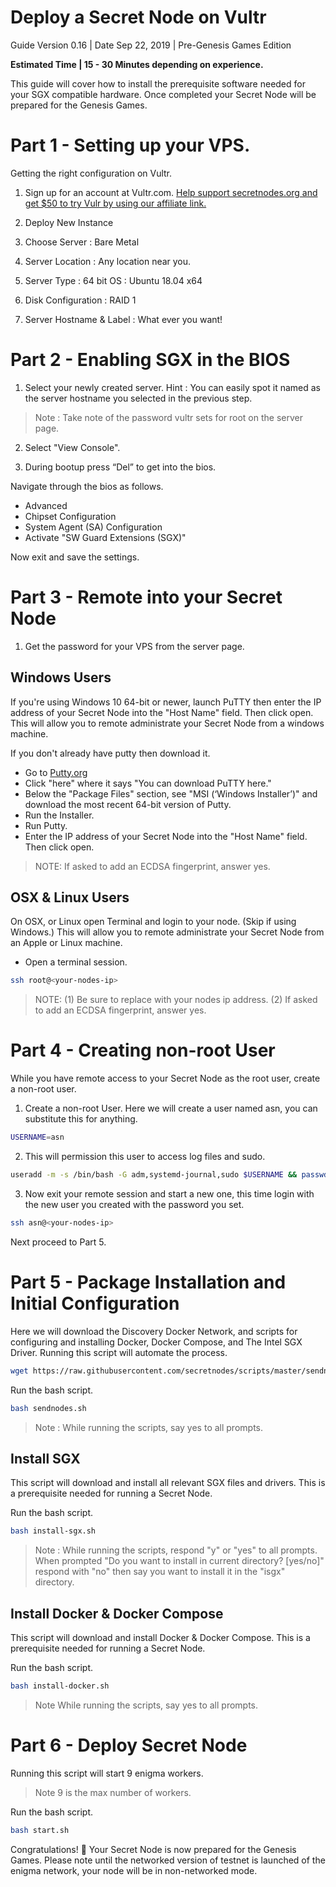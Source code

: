 # Deploy a Secret Node on Vultr
Guide Version 0.16 | Date Sep 22, 2019 | Pre-Genesis Games Edition

**Estimated Time | 15 - 30 Minutes depending on experience.**

This guide will cover how to install the prerequisite software needed for your SGX compatible hardware. Once completed your Secret Node will be prepared for the Genesis Games.

# Part 1 - Setting up your VPS.
Getting the right configuration on Vultr.

1. Sign up for an account at Vultr.com. [Help support secretnodes.org and get $50 to try Vulr by using our affiliate link.](https://www.vultr.com/?ref=8267597-4F)

2. Deploy New Instance

3. Choose Server : Bare Metal

4. Server Location : Any location near you.

5. Server Type : 64 bit OS : Ubuntu 18.04 x64

6. Disk Configuration : RAID 1

7. Server Hostname & Label : What ever you want!

# Part 2 - Enabling SGX in the BIOS

1. Select your newly created server. Hint : You can easily spot it named as the server hostname you selected in the previous step.

> Note : Take note of the password vultr sets for root on the server page.

2. Select "View Console".

3. During bootup press “Del” to get into the bios.

Navigate through the bios as follows.
*  Advanced
* Chipset Configuration
* System Agent (SA) Configuration
* Activate "SW Guard Extensions (SGX)"

Now exit and save the settings.

# Part 3 - Remote into your Secret Node

1. Get the password for your VPS from the server page.

## Windows Users
If you're using Windows 10 64-bit or newer, launch PuTTY then enter the IP address of your Secret Node into the "Host Name" field. Then click open. This will allow you to remote administrate your Secret Node from a windows machine.

If you don't already have putty then download it.
* Go to [Putty.org](https://www.putty.org/)
* Click "here" where it says "You can download PuTTY here."
* Below the "Package Files" section, see "MSI (‘Windows Installer’)" and download the most recent 64-bit version of Putty.
* Run the Installer.
* Run Putty.
* Enter the IP address of your Secret Node into the "Host Name" field. Then click open.

> NOTE: If asked to add an ECDSA fingerprint, answer yes.

## OSX & Linux Users
On OSX, or Linux open Terminal and login to your node. (Skip if using Windows.)
 This will allow you to remote administrate your Secret Node from an Apple or Linux machine.

* Open a terminal session.
```bash
ssh root@<your-nodes-ip>
```
> NOTE: (1) Be sure to replace <your-nodes-ip> with your nodes ip address. (2) If asked to add an ECDSA fingerprint, answer yes.

# Part 4 - Creating non-root User

While you have remote access to your Secret Node as the root user, create a non-root user.

1. Create a non-root User. Here we will create a user named asn, you can substitute this for anything.
```bash
USERNAME=asn
```

2. This will permission this user to access log files and sudo.
```bash
useradd -m -s /bin/bash -G adm,systemd-journal,sudo $USERNAME && passwd $USERNAME
```

3. Now exit your remote session and start a new one, this time login with the new user you created with the password you set.
```bash
ssh asn@<your-nodes-ip>
```
Next proceed to Part 5.

# Part 5 - Package Installation and Initial Configuration

Here we will download the Discovery Docker Network, and scripts for configuring and installing Docker, Docker Compose, and The Intel SGX Driver. Running this script will automate the process.

```bash
wget https://raw.githubusercontent.com/secretnodes/scripts/master/sendnodes.sh
```

Run the bash script.
```bash
bash sendnodes.sh
```
> Note : While running the scripts, say yes to all prompts.

## Install SGX

This script will download and install all relevant SGX files and drivers. This is a prerequisite needed for running a Secret Node.

Run the bash script.
```bash
bash install-sgx.sh
```
> Note : While running the scripts, respond "y" or "yes" to all prompts.
> When prompted "Do you want to install in current directory? [yes/no]" respond with "no" then say you want to install it in the "isgx" directory.

## Install Docker & Docker Compose

This script will download and install Docker & Docker Compose. This is a prerequisite needed for running a Secret Node.

Run the bash script.
```bash
bash install-docker.sh
```
> Note While running the scripts, say yes to all prompts.

# Part 6 - Deploy Secret Node

Running this script will start 9 enigma workers.

> Note 9 is the max number of workers.

Run the bash script.
```bash
bash start.sh
```

Congratulations! 🎉 Your Secret Node is now prepared for the Genesis Games. Please note until the networked version of testnet is launched of the enigma network, your node will be in non-networked mode.